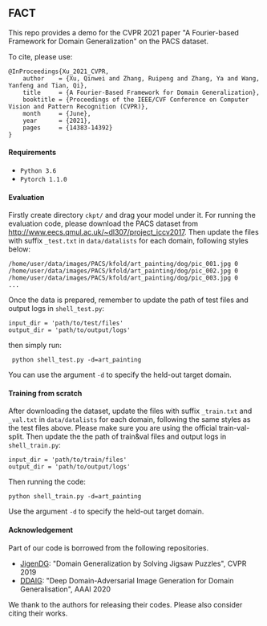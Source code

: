 ## FACT

This repo provides a demo for the CVPR 2021 paper "A Fourier-based Framework for Domain Generalization" on the PACS dataset.

To cite, please use:

```
@InProceedings{Xu_2021_CVPR,
    author    = {Xu, Qinwei and Zhang, Ruipeng and Zhang, Ya and Wang, Yanfeng and Tian, Qi},
    title     = {A Fourier-Based Framework for Domain Generalization},
    booktitle = {Proceedings of the IEEE/CVF Conference on Computer Vision and Pattern Recognition (CVPR)},
    month     = {June},
    year      = {2021},
    pages     = {14383-14392}
}
```

#### Requirements

* `Python 3.6`
* `Pytorch 1.1.0`

#### Evaluation

Firstly create directory `ckpt/` and drag your model under it.  For running the evaluation code, please download the PACS dataset from http://www.eecs.qmul.ac.uk/~dl307/project_iccv2017. Then update the files with suffix `_test.txt` in `data/datalists` for each domain, following styles below:

```
/home/user/data/images/PACS/kfold/art_painting/dog/pic_001.jpg 0
/home/user/data/images/PACS/kfold/art_painting/dog/pic_002.jpg 0
/home/user/data/images/PACS/kfold/art_painting/dog/pic_003.jpg 0
...
```

Once the data is prepared, remember to update the path of test files and output logs in `shell_test.py`:

``` 
input_dir = 'path/to/test/files'
output_dir = 'path/to/output/logs'
```

then simply run:

```
 python shell_test.py -d=art_painting
```

You can use the argument `-d` to specify the held-out target domain.

#### Training from scratch 

After downloading the dataset, update the files with suffix `_train.txt` and `_val.txt` in `data/datalists` for each domain, following the same styles as the test files above. Please make sure you are using the official train-val-split.  Then update the  the path of train&val files and output logs in `shell_train.py`:

```
input_dir = 'path/to/train/files'
output_dir = 'path/to/output/logs'
```

Then running the code:

```
python shell_train.py -d=art_painting
```

Use the argument `-d` to specify the held-out target domain.

#### Acknowledgement

Part of our code is borrowed from the following repositories.

* [JigenDG](https://github.com/fmcarlucci/JigenDG): "Domain Generalization by Solving Jigsaw Puzzles", CVPR 2019
* [DDAIG](https://github.com/KaiyangZhou/DG-research-pytorch): "Deep Domain-Adversarial Image Generation for Domain Generalisation", AAAI 2020

We thank to the authors for releasing their codes. Please also consider citing their works.